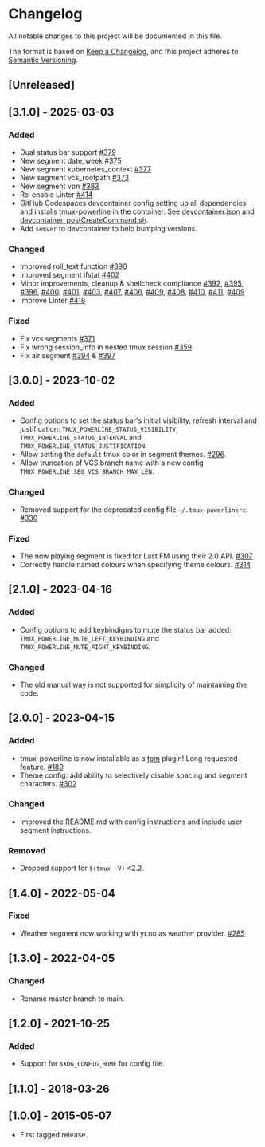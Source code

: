 <!-- markdownlint-disable no-duplicate-heading -->
# Changelog
All notable changes to this project will be documented in this file.

The format is based on [Keep a Changelog](https://keepachangelog.com/en/1.0.0/),
and this project adheres to [Semantic Versioning](https://semver.org/spec/v2.0.0.html).

## [Unreleased]

## [3.1.0] - 2025-03-03
### Added
- Dual status bar support [#379](https://github.com/erikw/tmux-powerline/issues/379)
- New segment date_week [#375](https://github.com/erikw/tmux-powerline/issues/375)
- New segment kubernetes_context [#377](https://github.com/erikw/tmux-powerline/issues/377)
- New segment vcs_rootpath [#373](https://github.com/erikw/tmux-powerline/issues/374)
- New segment vpn [#383](https://github.com/erikw/tmux-powerline/issues/383)
- Re-enable Linter [#414](https://github.com/erikw/tmux-powerline/pull/414)
- GitHub Codespaces devcontainer config setting up all dependencies and installs tmux-powerline in the container. See [devcontainer.json](.devcontainer/devcontainer.json) and [devcontainer_postCreateCommand.sh](scripts/devcontainer_postCreateCommand.sh). 
- Add `semver` to devcontainer to help bumping versions.

### Changed
- Improved roll_text function [#390](https://github.com/erikw/tmux-powerline/issues/390)
- Improved segment ifstat [#402](https://github.com/erikw/tmux-powerline/issues/402)
- Minor improvements, cleanup & shellcheck compliance
  [#392](https://github.com/erikw/tmux-powerline/pull/392), [#395](https://github.com/erikw/tmux-powerline/pull/395), [#396](https://github.com/erikw/tmux-powerline/pull/396), [#400](https://github.com/erikw/tmux-powerline/pull/400),
  [#401](https://github.com/erikw/tmux-powerline/pull/401), [#403](https://github.com/erikw/tmux-powerline/pull/403), [#407](https://github.com/erikw/tmux-powerline/pull/407), [#406](https://github.com/erikw/tmux-powerline/pull/406),
  [#409](https://github.com/erikw/tmux-powerline/pull/409), [#408](https://github.com/erikw/tmux-powerline/pull/408), [#410](https://github.com/erikw/tmux-powerline/pull/410), [#411](https://github.com/erikw/tmux-powerline/pull/411),
  [#409](https://github.com/erikw/tmux-powerline/pull/412)
- Improve Linter [#418](https://github.com/erikw/tmux-powerline/pull/418)
### Fixed
- Fix vcs segments [#371](https://github.com/erikw/tmux-powerline/issues/371)
- Fix wrong session_info in nested tmux session [#359](https://github.com/erikw/tmux-powerline/issues/359)
- Fix air segment [#394](https://github.com/erikw/tmux-powerline/pull/394) & [#397](https://github.com/erikw/tmux-powerline/pull/397)


## [3.0.0] - 2023-10-02
### Added
- Config options to set the status bar's initial visibility, refresh interval and justification: `TMUX_POWERLINE_STATUS_VISIBILITY`, `TMUX_POWERLINE_STATUS_INTERVAL` and `TMUX_POWERLINE_STATUS_JUSTIFICATION`.
- Allow setting the `default` tmux color in segment themes. [#296](https://github.com/erikw/tmux-powerline/issues/296).
- Allow truncation of VCS branch name with a new config `TMUX_POWERLINE_SEG_VCS_BRANCH_MAX_LEN`.
### Changed
- Removed support for the deprecated config file `~/.tmux-powerlinerc`. [#330](https://github.com/erikw/tmux-powerline/issues/330)
### Fixed
- The now playing segment is fixed for Last.FM using their 2.0 API. [#307](https://github.com/erikw/tmux-powerline/issues/307)
- Correctly handle named colours when specifying theme colours. [#314](https://github.com/erikw/tmux-powerline/issues/314)

## [2.1.0] - 2023-04-16
### Added
- Config options to add keybindigns to mute the status bar added: `TMUX_POWERLINE_MUTE_LEFT_KEYBINDING` and `TMUX_POWERLINE_MUTE_RIGHT_KEYBINDING`.
### Changed
- The old manual way is not supported for simplicity of maintaining the code.

## [2.0.0] - 2023-04-15
### Added
- tmux-powerline is now installable as a [tpm](https://github.com/tmux-plugins/tpm) plugin! Long requested feature. [#189](https://github.com/erikw/tmux-powerline/issues/189)
- Theme config: add ability to selectively disable spacing and segment characters. [#302](https://github.com/erikw/tmux-powerline/pull/302)
### Changed
- Improved the README.md with config instructions and include user segment instructions.
### Removed
- Dropped support for `$(tmux -V)` <2.2.

## [1.4.0] - 2022-05-04
### Fixed
- Weather segment now working with yr.no as weather provider. [#285](https://github.com/erikw/tmux-powerline/pull/285)

## [1.3.0] - 2022-04-05
### Changed
- Rename master branch to main.

## [1.2.0] - 2021-10-25
### Added
- Support for `$XDG_CONFIG_HOME` for config file.

## [1.1.0] - 2018-03-26

## [1.0.0] - 2015-05-07
- First tagged release.
